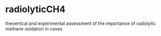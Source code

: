 # radiolyticCH4
theoertical and experimental assessment of the importance of radiolytic methane oxidation in caves
